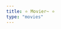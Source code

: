 ```yaml
---
title: ⭐ Movier~ ⭐
type: "movies"
---
```

<!--
 * @Author: Weidows
 * @Date: 2020-08-23 12:37:00
 * @LastEditors: Weidows
 * @LastEditTime: 2020-08-24 19:29:15
 * @FilePath: \Weidows\Website\source\movies.md
-->